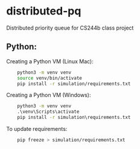 # distributed-pq
Distributed priority queue for CS244b class project

## Python:
Creating a Python VM (Linux Mac):
```bash
    python3 -m venv venv
    source venv/bin/activate
    pip install -r simulation/requirements.txt
```
Creating a Python VM (Windows):
```cmd
    python3 -m venv venv
    .\venv\Scripts\activate
    pip install -r simulation\requirements.txt
```


To update requirements:
```bash
    pip freeze > simulation/requirements.txt
```
